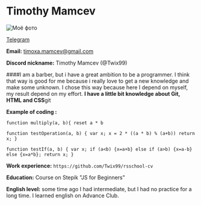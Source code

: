 # Timothy Mamcev 
![Моё фото](https://sun9-72.userapi.com/impf/c840727/v840727196/7d0b0/MnbtIsXRuHU.jpg?size=1440x2160&quality=96&sign=8fff5073c751c4f60c4461a14def1ebc&type=album)

[Telegram](https://t.me/mr_bescenno)

**Email:** timoxa.mamcev@gmail.com

**Discord nickname:** Timothy Mamcev  (@Twix99)

####I am a barber, but i have a great ambition to be a programmer. I think that way is good for me because i really love to get a new knowledge and make some unknown. I chose this way because here I depend on myself, my result depend on my effort.
**I have a little bit knowledge about Git, HTML and CSS**git 

**Example of coding :** 

`function multiply(a, b){
reset a * b`

`function testOperation(a, b) {
var x;
x = 2 * ((a * b) % (a+b))
return x;
}`

`function testIf(a, b) {
var x;
if (a<b) {x=a+b}
else
if (a>b) {x=a-b}
else {x=a*b};
return x;
}`

**Work experience:** `https://github.com/Twix99/rsschool-cv` 

**Education:** Course on Stepik "JS for Beginners"

**English level:** some time ago I had intermediate, but I had no practice for a long time.
I learned english on Advance Club.
